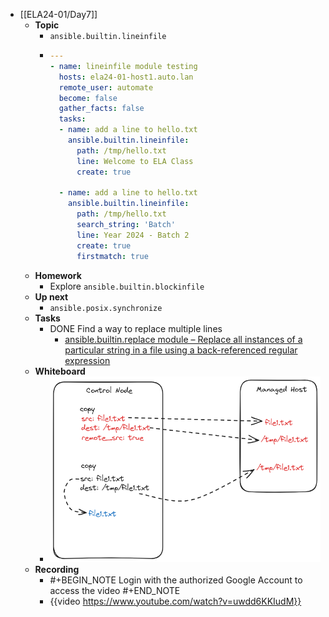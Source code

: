 - [[ELA24-01/Day7]]
	- **Topic**
		- `ansible.builtin.lineinfile`
		- ```yaml
		  ---
		  - name: lineinfile module testing
		    hosts: ela24-01-host1.auto.lan
		    remote_user: automate
		    become: false
		    gather_facts: false
		    tasks:
		    - name: add a line to hello.txt
		      ansible.builtin.lineinfile:
		        path: /tmp/hello.txt
		        line: Welcome to ELA Class
		        create: true
		  
		    - name: add a line to hello.txt
		      ansible.builtin.lineinfile:
		        path: /tmp/hello.txt
		        search_string: 'Batch'
		        line: Year 2024 - Batch 2
		        create: true
		        firstmatch: true
		  ```
	- **Homework**
		- Explore `ansible.builtin.blockinfile`
	- **Up next**
		- `ansible.posix.synchronize`
	- **Tasks**
		- DONE Find a way to replace multiple lines
			- [ansible.builtin.replace module – Replace all instances of a particular string in a file using a back-referenced regular expression](https://docs.ansible.com/ansible/latest/collections/ansible/builtin/replace_module.html)
	- **Whiteboard**
		- ![image.png](../assets/image_1733588494661_0.png)
	- **Recording**
		- #+BEGIN_NOTE
		  Login with the authorized Google Account to access the video
		  #+END_NOTE
		- {{video https://www.youtube.com/watch?v=uwdd6KKIudM}}